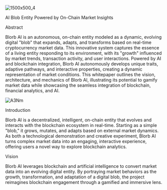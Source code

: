![1500x500_4](https://github.com/user-attachments/assets/911923d8-ca51-4222-8133-9e00b8975c36)

AI Blob Entity Powered by On-Chain Market Insights

Abstract

Blorb AI is an autonomous, on-chain entity modeled as a dynamic, evolving digital "blob" that expands, adapts, and transforms based on real-time cryptocurrency market data. This innovative system captures the essence of a living entity responding to its environment, with its "growth" influenced by market trends, transaction activity, and user interactions. Powered by AI and blockchain integration, Blorb AI autonomously develops unique traits, adaptive pathways, and interactive properties, creating a dynamic representation of market conditions. This whitepaper outlines the vision, architecture, and mechanics of Blorb AI, illustrating its potential to gamify market data while showcasing the seamless integration of blockchain, financial analytics, and AI.


![A3Nm](https://github.com/user-attachments/assets/d965795e-7bfb-4290-ab3e-ad792087f897)


Introduction

Blorb AI is a decentralized, intelligent, on-chain entity that evolves and interacts with the blockchain ecosystem in real-time. Starting as a simple "blob," it grows, mutates, and adapts based on external market dynamics. As both a technological demonstration and creative experiment, Blorb AI turns complex market data into an engaging, interactive experience, offering users a novel way to explore blockchain analytics.

Vision

Blorb AI leverages blockchain and artificial intelligence to convert market data into an evolving digital entity. By portraying market behaviors as the growth, transformation, and adaptation of a digital blob, the project reimagines blockchain engagement through a gamified and immersive lens.





